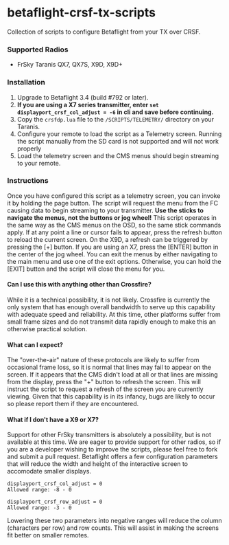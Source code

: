 # betaflight-crsf-tx-scripts
Collection of scripts to configure Betaflight from your TX over CRSF.

### Supported Radios
- FrSky Taranis QX7, QX7S, X9D, X9D+

### Installation
1.  Upgrade to Betaflight 3.4 (build #792 or later).
2.  **If you are using a X7 series transmitter, enter `set displayport_crsf_col_adjust = -6` in cli and save before continuing.**
2.  Copy the `crsfdp.lua` file to the `/SCRIPTS/TELEMETRY/` directory on your Taranis.
3.  Configure your remote to load the script as a Telemetry screen.  Running the script manually from the SD card is not supported and will not work properly
4.  Load the telemetry screen and the CMS menus should begin streaming to your remote.

### Instructions
Once you have configured this script as a telemetry screen, you can invoke it by holding the page button.  The script will request the menu from the FC causing data to begin streaming to your transmitter.  **Use the sticks to navigate the menus, not the buttons or jog wheel!**  This script operates in the same way as the CMS menus on the OSD, so the same stick commands apply.  If at any point a line or cursor fails to appear, press the refresh button to reload the current screen.  On the X9D, a refresh can be triggered by pressing the [+] button.  If you are using an X7, press the [ENTER] button in the center of the jog wheel.  You can exit the menus by either navigating to the main menu and use one of the exit options.  Otherwise, you can hold the [EXIT] button and the script will close the menu for you.

#### Can I use this with anything other than Crossfire?
While it is a technical possibility, it is not likely.  Crossfire is currently the only system that has enough overall bandwidth to serve up this capability with adequate speed and reliability.  At this time, other platforms suffer from small frame sizes and do not transmit data rapidly enough to make this an otherwise practical solution.

#### What can I expect?
The "over-the-air" nature of these protocols are likely to suffer from occasional frame loss, so it is normal that lines may fail to appear on the screen.  If it appears that the CMS didn't load at all or that lines are missing from the display, press the "+" button to refresh the screen. This will instruct the script to request a refresh of the screen you are currently viewing. Given that this capability is in its infancy, bugs are likely to occur so please report them if they are encountered.

#### What if I don't have a X9 or X7?
Support for other FrSky transmitters is absolutely a possibility, but is not available at this time.  We are eager to provide support for other radios, so if you are a developer wishing to improve the scripts, please feel free to fork and submit a pull request.  Betaflight offers a few configuration parameters that will reduce the width and height of the interactive screen to accomodate smaller displays.

```
displayport_crsf_col_adjust = 0
Allowed range: -8 - 0

displayport_crsf_row_adjust = 0
Allowed range: -3 - 0
```

Lowering these two parameters into negative ranges will reduce the column (characters per row) and row counts. This will assist in making the screens fit better on smaller remotes.
